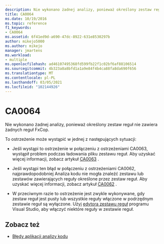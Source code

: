 ```yaml
---
description: Nie wykonano żadnej analizy, ponieważ określony zestaw reguł nie zawiera żadnych reguł FxCop.
title: CA0064
ms.date: 10/19/2016
ms.topic: reference
f1_keywords:
- CA0064
ms.assetid: 6f41ed9d-a690-47dc-8922-631e8530297b
author: mikejo5000
ms.author: mikejo
manager: jmartens
ms.workload:
- multiple
ms.openlocfilehash: ad46107495368fd599fb22f1c02bf6af88106514
ms.sourcegitcommit: 4b323a8a8bfd1a1a9e84f4b4ca88fa8da690f656
ms.translationtype: MT
ms.contentlocale: pl-PL
ms.lasthandoff: 03/05/2021
ms.locfileid: "102144926"
---
```

# <a name="ca0064"></a>CA0064

Nie wykonano żadnej analizy, ponieważ określony zestaw reguł nie zawiera żadnych reguł FxCop.

To ostrzeżenie może wystąpić w jednej z następujących sytuacji:

- Jeśli wystąpi to ostrzeżenie w połączeniu z ostrzeżeniami CA0063, wystąpił problem podczas ładowania pliku zestawu reguł. Aby uzyskać więcej informacji, zobacz artykuł [CA0063](ca0063.md) .

- Jeśli wystąpi ten błąd w połączeniu z ostrzeżeniami CA0062, najprawdopodobniej Analiza kodu nie mogła znaleźć zestawu lub zestawów zawierających reguły określone przez zestaw reguł. Aby uzyskać więcej informacji, zobacz artykuł [CA0062](ca0062.md) .

- W przeciwnym razie to ostrzeżenie jest zwykle wykonywane, gdy zestaw reguł jest pusty lub wszystkie reguły włączone w podrzędnym zestawie reguł są wyłączone. Użyj [edytora zestawu reguł](../code-quality/working-in-the-code-analysis-rule-set-editor.md) programu Visual Studio, aby włączyć niektóre reguły w zestawie reguł.

## <a name="see-also"></a>Zobacz też

- [Błędy aplikacji analizy kodu](../code-quality/code-analysis-application-errors.md)
